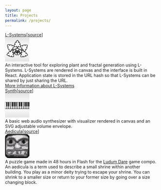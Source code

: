 ```yaml
---
layout: page
title: Projects
permalink: /projects/
---
```


<div class="project-container clearfix">
  <div class="project-title"><a href="http://emilng.github.io/l-systems" target="_blank">L-Systems</a><span class="project-source">[<a href="https://github.com/emilng/l-systems" target="_blank">source</a>]</span></div>
  <a href="http://emilng.github.io/l-systems"  target="_blank"><img class="project-icon" src="/images/l-systems_icon.png"></a><div class="project-description">An interactive tool for exploring plant and fractal generation using L-Systems. L-Systems are rendered in canvas and the interface is built in React. Application state is stored in the URL hash so that L-Systems can be shared by just sharing the URL.  
  <br>
  <a href="http://en.wikipedia.org/wiki/L-system" target="_blank">More information about L-Systems</a></div>
</div>

<div class="project-container clearfix">
  <div class="project-title"><a href="http://emilng.github.io/synth/" target="_blank">Synth</a><span class="project-source">[<a href="https://github.com/emilng/synth" target="_blank">source</a>]</span></div>
  <a href="http://emilng.github.io/synth/" target="_blank"><img class="project-icon" src="/images/synth_icon.png"></a><div class="project-description">A basic web audio synthesizer with visualizer rendered in canvas and an SVG adjustable volume envelope.</div>
</div>

<div class="project-container clearfix">
  <div class="project-title"><a href="http://www.alphabeticaldisorder.com/projects/aedicula/index.html" target="_blank">Aedicula</a><span class="project-source">[<a href="https://github.com/emilng/Aedicula" target="_blank">source</a>]</span></div>
  <a href="http://www.alphabeticaldisorder.com/projects/aedicula/index.html" target="_blank"><img class="project-icon" src="/images/aedicula_icon.png"></a><div class="project-description">A puzzle game made in 48 hours in Flash for the <a href="http://ludumdare.com/compo/" target="_blank">Ludum Dare</a> game compo. An aedicula is a term used to describe a small shrine within another building. You play as a minor deity trying to escape your shrine. You can shrink to a smaller size or return to your former size by going over a size changing block.</div>
</div>